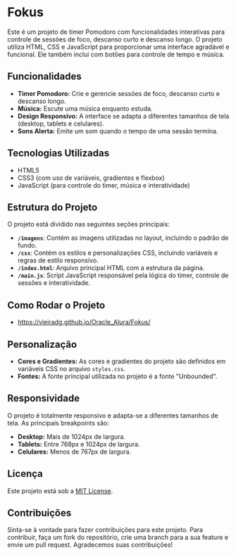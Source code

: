 # Fokus 

Este é um projeto de timer Pomodoro com funcionalidades interativas para controle de sessões de foco, descanso curto e descanso longo. O projeto utiliza HTML, CSS e JavaScript para proporcionar uma interface agradável e funcional. Ele também inclui com botões para controle de tempo e música.

## Funcionalidades

- **Timer Pomodoro:** Crie e gerencie sessões de foco, descanso curto e descanso longo.
- **Música:** Escute uma música enquanto estuda.
- **Design Responsivo:** A interface se adapta a diferentes tamanhos de tela (desktop, tablets e celulares).
- **Sons Alerta:** Emite um som quando o tempo de uma sessão termina.
  
## Tecnologias Utilizadas

- HTML5
- CSS3 (com uso de variáveis, gradientes e flexbox)
- JavaScript (para controle do timer, música e interatividade)

## Estrutura do Projeto

O projeto está dividido nas seguintes seções principais:

- **`/imagens`**: Contém as imagens utilizadas no layout, incluindo o padrão de fundo.
- **`/css`**: Contém os estilos e personalizações CSS, incluindo variáveis e regras de estilo responsivo.
- **`/index.html`**: Arquivo principal HTML com a estrutura da página.
- **`/main.js`**: Script JavaScript responsável pela lógica do timer, controle de sessões e interatividade.

## Como Rodar o Projeto

- https://vieiradg.github.io/Oracle_Alura/Fokus/

## Personalização

- **Cores e Gradientes:** As cores e gradientes do projeto são definidos em variáveis CSS no arquivo `styles.css`.
- **Fontes:** A fonte principal utilizada no projeto é a fonte "Unbounded".

## Responsividade

O projeto é totalmente responsivo e adapta-se a diferentes tamanhos de tela. As principais breakpoints são:

- **Desktop:** Mais de 1024px de largura.
- **Tablets:** Entre 768px e 1024px de largura.
- **Celulares:** Menos de 767px de largura.

## Licença

Este projeto está sob a [MIT License](LICENSE).

## Contribuições

Sinta-se à vontade para fazer contribuições para este projeto. Para contribuir, faça um fork do repositório, crie uma branch para a sua feature e envie um pull request. Agradecemos suas contribuições!

